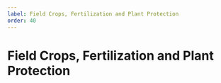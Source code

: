 ```yaml
---
label: Field Crops, Fertilization and Plant Protection
order: 40
---
```


# Field Crops, Fertilization and Plant Protection

